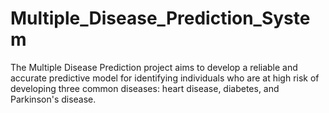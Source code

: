 # Multiple_Disease_Prediction_System
The Multiple Disease Prediction project aims to develop a reliable and accurate predictive
model for identifying individuals who are at high risk of developing three common diseases:
heart disease, diabetes, and Parkinson's disease.
